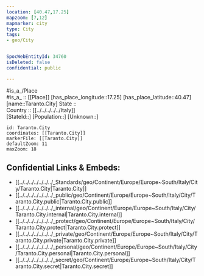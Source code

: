 ```yaml
---
location: [40.47,17.25] 
mapzoom: [7,12] 
mapmarker: city 
type: City
tags:
- geo/City


SpocWebEntityId: 34760
isDeleted: false
confidential: public

---
```

#is_a_/Place  
#is_a_ :: [[Place]] 
[has_place_longitude::17.25] 
[has_place_latitude::40.47] 
[name::Taranto.City] 
State ::  
Country :: [[../../../../../Italy]]  
[StateId::] 
[Population::] 
[Unknown::] 


```leaflet
id: Taranto.City
coordinates: [[Taranto.City]] 
markerFile: [[Taranto.City]] 
defaultZoom: 11 
maxZoom: 18
```


## Confidential Links & Embeds: 
- [[../../../../../../../_Standards/geo/Continent/Europe/Europe~South/Italy/City/Taranto.City|Taranto.City]] 
- [[../../../../../../../_public/geo/Continent/Europe/Europe~South/Italy/City/Taranto.City.public|Taranto.City.public]] 
- [[../../../../../../../_internal/geo/Continent/Europe/Europe~South/Italy/City/Taranto.City.internal|Taranto.City.internal]] 
- [[../../../../../../../_protect/geo/Continent/Europe/Europe~South/Italy/City/Taranto.City.protect|Taranto.City.protect]] 
- [[../../../../../../../_private/geo/Continent/Europe/Europe~South/Italy/City/Taranto.City.private|Taranto.City.private]] 
- [[../../../../../../../_personal/geo/Continent/Europe/Europe~South/Italy/City/Taranto.City.personal|Taranto.City.personal]] 
- [[../../../../../../../_secret/geo/Continent/Europe/Europe~South/Italy/City/Taranto.City.secret|Taranto.City.secret]] 
